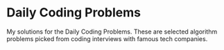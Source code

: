 # Daily Coding Problems

My solutions for the Daily Coding Problems.
These are selected algorithm problems picked from coding interviews
with famous tech companies.
